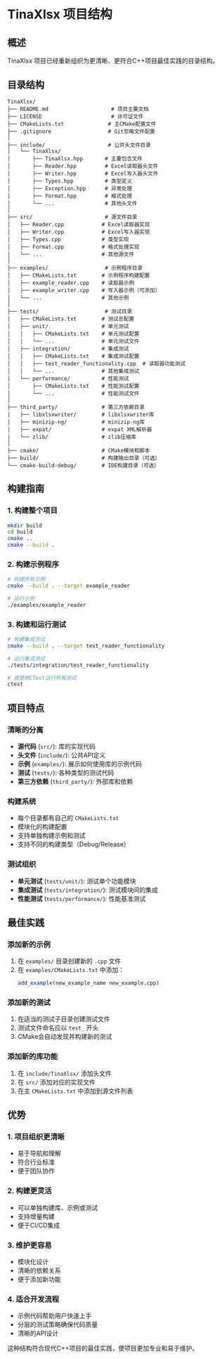 # TinaXlsx 项目结构

## 概述
TinaXlsx 项目已经重新组织为更清晰、更符合C++项目最佳实践的目录结构。

## 目录结构

```
TinaXlsx/
├── README.md                    # 项目主要文档
├── LICENSE                      # 许可证文件
├── CMakeLists.txt              # 主CMake配置文件
├── .gitignore                  # Git忽略文件配置
│
├── include/                    # 公共头文件目录
│   └── TinaXlsx/
│       ├── TinaXlsx.hpp       # 主要包含文件
│       ├── Reader.hpp         # Excel读取器头文件
│       ├── Writer.hpp         # Excel写入器头文件
│       ├── Types.hpp          # 类型定义
│       ├── Exception.hpp      # 异常处理
│       ├── Format.hpp         # 格式处理
│       └── ...                # 其他头文件
│
├── src/                       # 源文件目录
│   ├── Reader.cpp            # Excel读取器实现
│   ├── Writer.cpp            # Excel写入器实现
│   ├── Types.cpp             # 类型实现
│   ├── Format.cpp            # 格式处理实现
│   └── ...                   # 其他源文件
│
├── examples/                  # 示例程序目录
│   ├── CMakeLists.txt        # 示例程序构建配置
│   ├── example_reader.cpp    # 读取器示例
│   ├── example_writer.cpp    # 写入器示例（可添加）
│   └── ...                   # 其他示例
│
├── tests/                     # 测试目录
│   ├── CMakeLists.txt        # 测试总配置
│   ├── unit/                 # 单元测试
│   │   ├── CMakeLists.txt    # 单元测试配置
│   │   └── ...               # 单元测试文件
│   ├── integration/          # 集成测试
│   │   ├── CMakeLists.txt    # 集成测试配置
│   │   ├── test_reader_functionality.cpp  # 读取器功能测试
│   │   └── ...               # 其他集成测试
│   └── performance/          # 性能测试
│       ├── CMakeLists.txt    # 性能测试配置
│       └── ...               # 性能测试文件
│
├── third_party/              # 第三方依赖目录
│   ├── libxlsxwriter/        # libxlsxwriter库
│   ├── minizip-ng/           # minizip-ng库
│   ├── expat/                # expat XML解析器
│   └── zlib/                 # zlib压缩库
│
├── cmake/                    # CMake模块和脚本
├── build/                    # 构建输出目录（可选）
└── cmake-build-debug/        # IDE构建目录（可选）
```

## 构建指南

### 1. 构建整个项目
```bash
mkdir build
cd build
cmake ..
cmake --build .
```

### 2. 构建示例程序
```bash
# 构建所有示例
cmake --build . --target example_reader

# 运行示例
./examples/example_reader
```

### 3. 构建和运行测试
```bash
# 构建集成测试
cmake --build . --target test_reader_functionality

# 运行集成测试
./tests/integration/test_reader_functionality

# 或使用CTest运行所有测试
ctest
```

## 项目特点

### 清晰的分离
- **源代码** (`src/`): 库的实现代码
- **头文件** (`include/`): 公共API定义
- **示例** (`examples/`): 展示如何使用库的示例代码
- **测试** (`tests/`): 各种类型的测试代码
- **第三方依赖** (`third_party/`): 外部库和依赖

### 构建系统
- 每个目录都有自己的 `CMakeLists.txt`
- 模块化的构建配置
- 支持单独构建示例和测试
- 支持不同的构建类型（Debug/Release）

### 测试组织
- **单元测试** (`tests/unit/`): 测试单个功能模块
- **集成测试** (`tests/integration/`): 测试模块间的集成
- **性能测试** (`tests/performance/`): 性能基准测试

## 最佳实践

### 添加新的示例
1. 在 `examples/` 目录创建新的 `.cpp` 文件
2. 在 `examples/CMakeLists.txt` 中添加：
   ```cmake
   add_example(new_example_name new_example.cpp)
   ```

### 添加新的测试
1. 在适当的测试子目录创建测试文件
2. 测试文件命名应以 `test_` 开头
3. CMake会自动发现并构建新的测试

### 添加新的库功能
1. 在 `include/TinaXlsx/` 添加头文件
2. 在 `src/` 添加对应的实现文件
3. 在主 `CMakeLists.txt` 中添加到源文件列表

## 优势

### 1. 项目组织更清晰
- 易于导航和理解
- 符合行业标准
- 便于团队协作

### 2. 构建更灵活
- 可以单独构建库、示例或测试
- 支持增量构建
- 便于CI/CD集成

### 3. 维护更容易
- 模块化设计
- 清晰的依赖关系
- 便于添加新功能

### 4. 适合开发流程
- 示例代码帮助用户快速上手
- 分层的测试策略确保代码质量
- 清晰的API设计

这种结构符合现代C++项目的最佳实践，使项目更加专业和易于维护。 